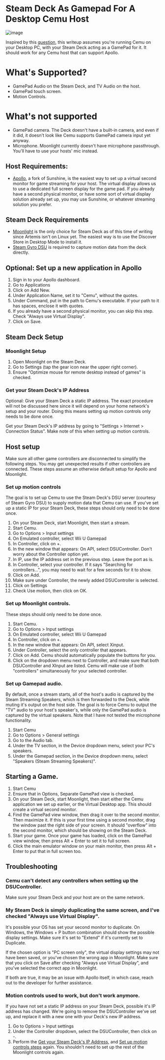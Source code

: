 # Steam Deck As Gamepad For A Desktop Cemu Host
![image](https://github.com/user-attachments/assets/8c7106e3-739d-426e-8ec9-5416ade554fb)

Inspired by this [question](https://www.reddit.com/r/cemu/comments/1i4s8os/comment/mbz0jo7/), this writeup assumes you're running Cemu on your Desktop PC, with your Steam Deck acting as a GamePad for it. It should work for any Cemu host that can support Apollo.

# What's Supported?
- GamePad Audio on the Steam Deck, and TV Audio on the host.
- GamePad touch screen.
- Motion Controls.

# What's not supported
- GamePad camera. The Deck doesn't have a built-in camera, and even if it did, it doesn't look like Cemu supports GamePad camera input yet anyway.
- Microphone. Moonlight currently doesn't have microphone passthrough. You'll have to use your hosts' mic instead.

## Host Requirements:
- [Apollo](https://github.com/ClassicOldSong/Apollo), a fork of Sunshine, is the easiest way to set up a virtual second monitor for game streaming for your host. The virtual display allows us to use a dedicated full screen display for the game pad. If you already have a second physical monitor, or have some sort of virtual display solution already set up, you may use Sunshine, or whatever streaming solution you prefer.

## Steam Deck Requirements
- [Moonlight](https://github.com/moonlight-stream/moonlight-qt/releases) is the only choice for Steam Deck as of this time of writing since Artemis isn't on Linux yet. The easiest way is to use the Discover Store in Desktop Mode to install it.
- [Steam Gyro DSU](https://github.com/kmicki/SteamDeckGyroDSU) is required to capture motion data from the deck directly.

## Optional: Set up a new application in Apollo
1. Sign in to your Apollo dashboard.
2. Go to Applications
3. Click on Add New.
4. Under Application Name, set it to "Cemu", without the quotes.
5. Under Command, put in the path to Cemu's executable. If your path to it has spaces, enclose it with quotes.
6.  If you already have a second physical monitor, you can skip this step. Check "Always use Virtual Display".
7. Click on Save.

## Steam Deck Setup
### Moonlight Setup
1. Open Moonlight on the Steam Deck.
2. Go to Settings (tap the gear icon near the upper right corner).
3. Ensure "Optimize mouse for remote desktop instead of games" is checked.

### Get your Steam Deck's IP Address
Optional: Give your Steam Deck a static IP address. The exact procedure will not be discussed here since it will depend on your home network's setup and your router. Doing this means setting up motion controls only needs to be done once.

Get your Steam Deck's IP address by going to "Settings > Internet > Connection Status". Make note of this when setting up motion controls.

## Host setup
Make sure all other game controllers are disconnected to simplify the following steps. You may get unexpected results if other controllers are connected. These steps assume an otherwise default setup for Apollo and Moonlight.

### Set up motion controls
The goal is to set up Cemu to use the Steam Deck's DSU server (courtesy of Steam Gyro DSU) to supply motion data that Cemu can use. If you've set up a static IP for your Steam Deck, these steps should only need to be done once.

1. On your Steam Deck, start Moonlight, then start a stream.
2. Start Cemu.
3. Go to Options > Input settings
4. On Emulated controller, select Wii U Gamepad
5. In Controller, click on +.
6. In the new window that appears: On API, select DSUController. Don't worry about the Controller option yet.
7. In IP, use the IP address set in the previous step. Leave the port as is.
8. In Controller, select your controller. If it says "Searching for controllers...", you may need to wait for a few seconds for it to show.
9. Click on Add.
10. Make sure under Controller, the newly added DSUController is selected.
11. Click on Settings
12. Check Use motion, then click on OK.

### Set up Moonlight controls.
These steps should only need to be done once.

1. Start Cemu.
2. Go to Options > Input settings
3. On Emulated controller, select Wii U Gamepad
4. In Controller, click on +.
5. In the new window that appears: On API, select Xinput.
6. Under Controller, select the only controller that appears.
7. Click on Add. Cemu should automatically populate the buttons for you.
8. Click on the dropdown menu next to Controller, and make sure that both DSUController and XInput are listed. Cemu will make use of both "controllers" simultaneously for your selected controller.

### Set up Gamepad audio.
By default, once a stream starts, all of the host's audio is captured by the Steam Streaming Speakers, which is then forwarded to the Deck, while muting it's output on the host side. The goal is to force Cemu to output the "TV" audio to your host's speaker's, while only the GamePad audio is captured by the virtual speakers. Note that I have not tested the microphone functionality.

1. Start Cemu
2. Go to Options > General settings
3. Go to the Audio tab.
4. Under the TV section, in the Device dropdown menu, select your PC's speakers.
5. Under the Gamepad section, in the Device dropdown menu, select "Speakers (Steam Streaming Speakers)".

## Starting a Game.
1. Start Cemu
2. Ensure that in Options, Separate GamePad view is checked.
3. On your Steam Deck, start Moonlight, then start either the Cemu application we set up earlier, or the Virtual Desktop app. This should create a virtual second monitor.
4. Find the GamePad view window, then drag it over to the second monitor. Then maximize it. If this is your first time using a second monitor, drag the window past the right side of your screen. It should "overflow" into the second monitor, which should be showing on the Steam Deck.
5. Start your game. Once your game has loaded, click on the GamePad view window, then press Alt + Enter to set it to full screen.
6. Click the main emulator window on your main monitor, then press Alt + Enter to put that in full screen too.

## Troubleshooting
### Cemu can't detect any controllers when setting up the DSUController.
Make sure your Steam Deck and your host are on the same network.

### My Steam Deck is simply duplicating the same screen, and I've checked "Always use Virtual Display".
It's possible your OS has set your second monitor to duplicate. On Windows, the Windows + P button combination should show the possible display settings. Make sure it's set to "Extend" if it's currently set to Duplicate.

If the chosen option is "PC screen only", the virtual display settings may not have been saved, or you've chosen the wrong app in Moonlight. Make sure that you click on Save after checking "Always use Virtual Display", and you've selected the correct app in Moonlight.

If both are true, it may be an issue with Apollo itself, in which case, reach out to the developer for further assistance.

### Motion controls used to work, but don't work anymore.
If you have not set a static IP address on your Steam Deck, possible it's IP address has changed. We're going to remove the DSUController we've set up, and replace it with a new one with your Deck's new IP address.

1. Go to Options > Input settings
2. Under the Controller dropdown, select the DSUController, then click on -.
3. Perform the [Get your Steam Deck's IP Address](https://github.com/pogisanpolo/SteamDeckAsCemuGamepad?tab=readme-ov-file#get-your-steam-decks-ip-address), and [Set up motion controls steps](https://github.com/pogisanpolo/SteamDeckAsCemuGamepad?tab=readme-ov-file#set-up-motion-controls) again. You shouldn't need to set up the rest of the Moonlight controls again.
